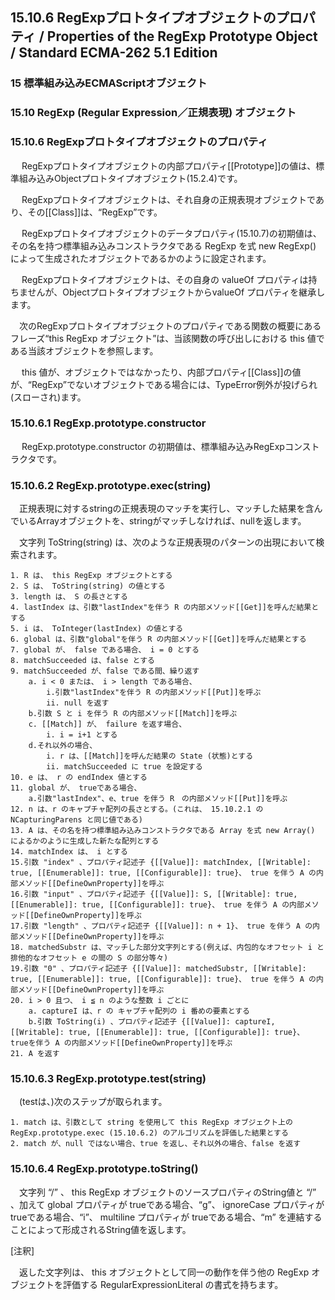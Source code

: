 15.10.6 RegExpプロトタイプオブジェクトのプロパティ / Properties of the RegExp Prototype Object / Standard ECMA-262 5.1 Edition
------------------------------------------------------------------------------------------------------------------------------

### 15 標準組み込みECMAScriptオブジェクト

### 15.10 RegExp (Regular Expression／正規表現) オブジェクト

### 15.10.6 RegExpプロトタイプオブジェクトのプロパティ

　 RegExpプロトタイプオブジェクトの内部プロパティ[[Prototype]]の値は、標準組み込みObjectプロトタイプオブジェクト(15.2.4)です。

　 RegExpプロトタイプオブジェクトは、それ自身の正規表現オブジェクトであり、その[[Class]]は、“RegExp”です。

　 RegExpプロトタイプオブジェクトのデータプロパティ(15.10.7)の初期値は、その名を持つ標準組み込みコンストラクタである RegExp を式 new RegExp() によって生成されたオブジェクトであるかのように設定されます。

　 RegExpプロトタイプオブジェクトは、その自身の valueOf プロパティは持ちませんが、ObjectプロトタイプオブジェクトからvalueOf プロパティを継承します。

　次のRegExpプロトタイプオブジェクトのプロパティである関数の概要にあるフレーズ“this RegExp オブジェクト”は、当該関数の呼び出しにおける this 値である当該オブジェクトを参照します。

　 this 値が、オブジェクトではなかったり、内部プロパティ[[Class]]の値が、“RegExp”でないオブジェクトである場合には、TypeError例外が投げられ(スローされ)ます。

### 15.10.6.1 RegExp.prototype.constructor

　 RegExp.prototype.constructor の初期値は、標準組み込みRegExpコンストラクタです。

### 15.10.6.2 RegExp.prototype.exec(string)

　正規表現に対するstringの正規表現のマッチを実行し、マッチした結果を含んでいるArrayオブジェクトを、stringがマッチしなければ、nullを返します。

　文字列 ToString(string) は、次のような正規表現のパターンの出現において検索されます。

    1. R は、 this RegExp オブジェクトとする
    2. S は、 ToString(string) の値とする
    3. length は、 S の長さとする
    4. lastIndex は、引数"lastIndex"を伴う R の内部メソッド[[Get]]を呼んだ結果とする
    5. i は、 ToInteger(lastIndex) の値とする
    6. global は、引数"global"を伴う R の内部メソッド[[Get]]を呼んだ結果とする
    7. global が、 false である場合、 i = 0 とする
    8. matchSucceeded は、false とする
    9. matchSucceeded が、false である間、繰り返す
        a. i < 0 または、 i > length である場合、
            i.引数"lastIndex"を伴う R の内部メソッド[[Put]]を呼ぶ
            ii. null を返す
        b.引数 S と i を伴う R の内部メソッド[[Match]]を呼ぶ
        c. [[Match]] が、 failure を返す場合、
            i. i = i+1 とする
        d.それ以外の場合、
            i. r は、[[Match]]を呼んだ結果の State (状態)とする
            ii. matchSucceeded に true を設定する
    10. e は、 r の endIndex 値とする
    11. global が、 trueである場合、
        a.引数"lastIndex"、e、true を伴う R　の内部メソッド[[Put]]を呼ぶ
    12. n は、r のキャプチャ配列の長さとする。(これは、 15.10.2.1 の NCapturingParens と同じ値である)
    13. A は、その名を持つ標準組み込みコンストラクタである Array を式 new Array() によるかのように生成した新たな配列とする
    14. matchIndex は、 i とする
    15.引数 "index" 、プロパティ記述子 {[[Value]]: matchIndex, [[Writable]: true, [[Enumerable]]: true, [[Configurable]]: true}、 true を伴う A の内部メソッド[[DefineOwnProperty]]を呼ぶ
    16.引数 "input" 、プロパティ記述子 {[[Value]]: S, [[Writable]: true, [[Enumerable]]: true, [[Configurable]]: true}、 true を伴う A の内部メソッド[[DefineOwnProperty]]を呼ぶ
    17.引数 "length" 、プロパティ記述子 {[[Value]]: n + 1}、 true を伴う A の内部メソッド[[DefineOwnProperty]]を呼ぶ
    18. matchedSubstr は、マッチした部分文字列とする(例えば、内包的なオフセット i と排他的なオフセット e の間の S の部分等々)
    19.引数 "0" 、プロパティ記述子 {[[Value]]: matchedSubstr, [[Writable]: true, [[Enumerable]]: true, [[Configurable]]: true}、 true を伴う A の内部メソッド[[DefineOwnProperty]]を呼ぶ
    20. i > 0 且つ、 i ≦ n のような整数 i ごとに
        a. captureI は、r の キャプチャ配列の i 番めの要素とする
        b.引数 ToString(i) 、プロパティ記述子 {[[Value]]: captureI, [[Writable]: true, [[Enumerable]]: true, [[Configurable]]: true}、 trueを伴う A の内部メソッド[[DefineOwnProperty]]を呼ぶ
    21. A を返す

### 15.10.6.3 RegExp.prototype.test(string)

　(testは、)次のステップが取られます。

    1. match は、引数として string を使用して this RegExp オブジェクト上の RegExp.prototype.exec (15.10.6.2) のアルゴリズムを評価した結果とする
    2. match が、null ではない場合、true を返し、それ以外の場合、false を返す

### 15.10.6.4 RegExp.prototype.toString()

　文字列 “/” 、 this RegExp オブジェクトのソースプロパティのString値と “/” 、加えて global プロパティが trueである場合、“g”、 ignoreCase プロパティが trueである場合、“i”、 multiline プロパティが trueである場合、“m” を連結することによって形成されるString値を返します。

[注釈]

　返した文字列は、 this オブジェクトとして同一の動作を伴う他の RegExp オブジェクトを評価する RegularExpressionLiteral の書式を持ちます。
